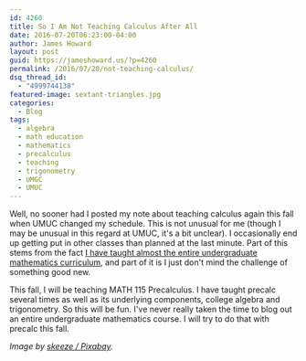 ```yaml
---
id: 4260
title: So I Am Not Teaching Calculus After All
date: 2016-07-20T06:23:00-04:00
author: James Howard
layout: post
guid: https://jameshoward.us/?p=4260
permalink: /2016/07/20/not-teaching-calculus/
dsq_thread_id:
  - "4999744138"
featured-image: sextant-triangles.jpg
categories:
  - Blog
tags:
  - algebra
  - math education
  - mathematics
  - precalculus
  - teaching
  - trigonometry
  - UMGC
  - UMUC
---
```

Well, no sooner had I posted my note about teaching calculus again
this fall when UMUC changed my schedule.  This is not unusual for
me (though I may be unusual in this regard at UMUC, it's a bit
unclear).  I occasionally end up getting put in other classes than
planned at the last minute.  Part of this stems from the fact [I
have taught almost the entire undergraduate mathematics
curriculum](/teaching), and part of it is I just don't
mind the challenge of something good new.

This fall, I will be teaching MATH 115 Precalculus. I have taught
precalc several times as well as its underlying components, college
algebra and trigonometry.  So this will be fun.  I've never really
taken the time to blog out an entire undergraduate mathematics
course.  I will try to do that with precalc this fall.

_Image by [skeeze /
Pixabay](https://pixabay.com/en/sextant-sunset-silhouette-984742/)._
